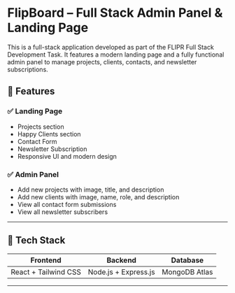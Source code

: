 # FlipBoard – Full Stack Admin Panel & Landing Page

This is a full-stack application developed as part of the FLIPR Full Stack Development Task. It features a modern landing page and a fully functional admin panel to manage projects, clients, contacts, and newsletter subscriptions.

## 🧩 Features

### ✅ Landing Page
- Projects section 
- Happy Clients section 
- Contact Form 
- Newsletter Subscription 
- Responsive UI and modern design

### ✅ Admin Panel
- Add new projects with image, title, and description
- Add new clients with image, name, role, and description
- View all contact form submissions
- View all newsletter subscribers

---

## 🔧 Tech Stack

| Frontend            | Backend              | Database         |
|---------------------|----------------------|------------------|
| React + Tailwind CSS| Node.js + Express.js | MongoDB Atlas    |

---
